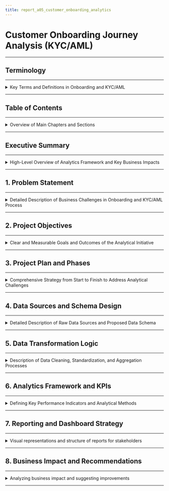 ```yaml
---
title: report_a05_customer_onboarding_analytics
---
```


# Customer Onboarding Journey Analysis (KYC/AML)

---
## Terminology
---
<details>
<summary>Key Terms and Definitions in Onboarding and KYC/AML</summary>

---

  | **Term**                          | **Definition**                                                                 |
  |------------------------------------|-------------------------------------------------------------------------------|
  | **A/B Testing**                    | A method of testing two versions to measure the impact of a change.           |
  | **abandonment_flag**               | A variable indicating a user abandoned the process at a certain step.         |
  | **AML**                            | Anti-Money Laundering – Ensures customers are not involved in illegal finance.|
  | **approval rate**                  | The rate of user profiles approved through verification steps.                |
  | **audit log / audit trail**        | A log recording all actions for audit and compliance purposes.                |
  | **auto-approve rule**              | A rule allowing automatic approval if certain conditions are met.             |
  | **baseline metrics**               | Baseline metrics before changes, used for post-improvement comparison.        |
  | **business impact**                | Impact on business operations or objectives.                                  |
  | **channel_id**                     | Registration channel ID, used in attribution analysis.                        |
  | **churn**                          | The rate of users leaving or stopping service usage.                          |
  | **cohort**                         | A group of users sharing common characteristics or start time.                |
  | **conversion**                     | The rate of users completing a step or the entire onboarding process.         |
  | **CPA (Cost per Acquisition)**     | Cost to acquire a new user (if cost data is integrated).                      |
  | **CSAT (Customer Satisfaction Score)**| A measure of user satisfaction, usually via surveys.                      |
  | **device_model**                   | The model of device used by the user.                                         |
  | **device_type**                    | The type of device used (Mobile, Desktop, Tablet, etc.).                      |
  | **dim table**                      | Dimension table – contains descriptive info like user, device, time, etc.     |
  | **document rejection reason**      | Specific reason a document was rejected during KYC.                           |
  | **drop-off**                       | Users leaving the onboarding process at a specific step.                      |
  | **drop-off rate**                  | Percentage of users not completing a step in the onboarding funnel.           |
  | **duration_in_step_seconds**       | Time a user spends at a specific step in onboarding.                          |
  | **event_name**                     | Name of the event in the app log (e.g., KYC_STARTED).                        |
  | **face_match_score**               | Score measuring the match between selfie and ID photo.                        |
  | **false negative**                 | System fails to detect risk when it exists.                                   |
  | **false positive**                 | System incorrectly flags a profile as risky.                                  |
  | **funnel conversion rate**         | Conversion rate between steps in the onboarding journey.                      |
  | **geo_country / geo_city**         | Country/city where the user lives or registers.                               |
  | **insight**                        | Valuable information derived from data to support decision-making.            |
  | **internal_risk_score**            | Internal risk score assessed by the system based on indicators.               |
  | **KYC**                            | Know Your Customer – Customer identity verification process as required.      |
  | **kyc_result**                     | KYC result: Approved, Rejected, Pending, etc.                                 |
  | **liveness_check**                 | Process to check if the user is real, not a photo or bot.                     |
  | **manual_review**                  | Manual profile review process by humans.                                      |
  | **manual_review_queue_volume**     | Number of profiles waiting for manual review at a given time.                 |
  | **monitoring dashboard**           | Visual dashboard for real-time performance monitoring.                        |
  | **OCR**                            | Optical Character Recognition – Technology to read text from document images. |
  | **ocr_confidence**                 | Confidence level of OCR results.                                              |
  | **ocr_status**                     | OCR status: Success, Failure, Partial.                                        |
  | **onboarding**                     | The process of moving a new user from registration to full service access.    |
  | **onboarding journey**             | The user's journey from registration to full activation.                      |
  | **onboarding_step**                | The order of steps in the onboarding funnel.                                  |
  | **operational efficiency**         | Operational efficiency, reflected in productivity and process optimization.   |
  | **PEP**                            | Politically Exposed Person – Requires stricter monitoring.                    |
  | **pep_flag / sanction_flag**       | Flags indicating user is on political or sanction lists.                      |
  | **onboarding funnel**              | Sequence of steps users must complete during onboarding.                      |
  | **registration_channel**           | Channel where user started registration (Web, Mobile, Referral, etc.).        |
  | **registration_completion_rate**   | Percentage of users completing the entire registration process.               |
  | **retry_count**                    | Number of times user resubmitted verification documents.                      |
  | **risk_score**                     | Aggregate risk score of the user.                                             |
  | **risk traceability**              | Ability to trace risk decisions back to source data.                          |
  | **ROI (Return on Investment)**     | Value gained versus cost for improvements or projects.                        |
  | **sanction match rate**            | Rate of users matching sanction lists.                                        |
  | **session_id**                     | Unique identifier for a user session.                                         |
  | **stakeholder**                    | Stakeholder – individuals or groups affected by analysis results.             |
  | **time_to_kyc_completion**         | Time from registration to KYC completion.                                     |
  | **time_to_kyc_success**            | Time from user start to KYC completion.                                       |
  | **user_id**                        | Unique identifier for the user.                                               |

---
</details>

---
## Table of Contents
---
<details>
<summary>Overview of Main Chapters and Sections</summary>

---

  - [Executive Summary](#executive-summary)
  - [1. Problem Statement](#1-problem-statement)
  - [2. Project Objectives](#2-project-objectives)
  - [3. Project Plan and Phases](#3-project-plan-and-phases)
  - [4. Data Sources and Schema Design](#4-data-sources-and-schema-design)
    - [4.1 – Raw Data Sources](#41--raw-data-sources)
    - [4.2 – Proposed Data Schema](#42--proposed-data-schema)
  - [5. Data Transformation Logic](#5-data-transformation-logic)
    - [5.1 – Data Flow Overview](#51--data-flow-overview)
    - [5.2 – Detailed Transformation Steps](#52--detailed-transformation-steps)
      - [5.2.1 – Raw Data Ingestion](#521--raw-data-ingestion)
      - [5.2.2 – Data Cleaning & Standardization](#522--data-cleaning--standardization)
      - [5.2.3 – Data Enrichment](#523--data-enrichment)
      - [5.2.4 – Fact Table Construction](#524--fact-table-construction)
      - [5.2.5 – Dimension Table Construction](#525--dimension-table-construction)
    - [5.3 – Data Quality Assurance](#53--data-quality-assurance)
    - [5.4 – Recommended Tools & Technologies](#54--recommended-tools--technologies)
    - [5.5 – Summary of Transformation Logic](#55--summary-of-transformation-logic)
  - [6. Analytics Framework and KPIs](#6-analytics-framework-and-kpis)
    - [6.1 – Funnel Modeling](#61--funnel-modeling)
    - [6.2 – Funnel Metrics Analysis](#62--funnel-metrics-analysis)
    - [6.3 – Key Performance Indicators](#63--key-performance-indicators)
    - [6.4 – User Behavior Analytics](#64--user-behavior-analytics)
    - [6.5 – Compliance & Risk Insights](#65--compliance--risk-insights)
  - [7. Reporting and Dashboard Strategy](#7-reporting-and-dashboard-strategy)
    - [7.1 – Theme-Oriented Dashboard Structure](#71--theme-oriented-dashboard-structure)
    - [7.2 – Stakeholder-Oriented Dashboards](#72--stakeholder-oriented-dashboards)
    - [7.3 – Visualization Guidelines](#73--visualization-guidelines)
  - [8. Business Impact and Recommendations](#8-business-impact-and-recommendations)
    - [8.1 – Analysis-Driven Recommendations](#81--analysis-driven-recommendations)
    - [8.2 – Expected Business Impact](#82--expected-business-impact)
    - [8.3 – Measurement & Monitoring Plan](#83--measurement--monitoring-plan)

---
</details>

---
## Executive Summary
---
<details>
<summary>High-Level Overview of Analytics Framework and Key Business Impacts</summary>

---

  - This report focuses on analyzing the customer onboarding journey and KYC/AML process in the financial sector, aiming to optimize user conversion, enhance compliance, and reduce operational risk.
  - Based on a hypothetical business case, the analytics team designed a comprehensive analytics system, including:
    - A standardized data schema following the Star Schema model.
    - A data processing pipeline from collection, cleaning, to fact/dim table construction and data quality control (DQA).
    - An analytics framework with core KPIs, behavioral analysis, and risk analysis.
    - Thematic and user-oriented dashboards to support decision-making for Operations, Risk, Marketing, and Product teams.
  - From both quantitative and qualitative analyses, the report provides actionable recommendations, such as UI improvements, OCR algorithm optimization, and automation for low-risk profile approvals.
  - Expected business impacts include:
    - Increased conversion rate of successful user registrations.
    - Reduced operational costs, especially manual processing costs.
    - Improved user experience and satisfaction.
    - Enhanced risk management and regulatory compliance.
  - This report not only offers a strategic perspective but also details technical, process, and measurement aspects, ready for real-world application or scaling to larger analytics projects.

---
</details>

---
## 1. Problem Statement
---
<details>
<summary>Detailed Description of Business Challenges in Onboarding and KYC/AML Process</summary>

---

- **Current Situation:**
  - Many potential customers start the onboarding process but drop out midway.
  - There are significant friction points, especially in KYC/AML verification steps.
- **Consequences:**
  - `Loss of Potential Customers`: Direct impact on attracting users and growing business.
  - `Increased Operational Costs`: Due to manual support, failed verifications, and retries.
  - `Poor User Experience`: Leads to user discomfort and negative initial impression.
  - `Regulatory Compliance Issues`: KYC/AML process inefficiencies pose potential legal risks.
- **Common Challenges:** We lack clear understanding, based on data about the onboarding journey of customers, to accurately identify pain points and optimize the process while maintaining compliance.

---
</details>

---
## 2. Project Objectives
---
<details>
<summary>Clear and Measurable Goals and Outcomes of the Analytical Initiative</summary>

---

- **Main Objective:**
  - Build a robust analytics system to gain deep insights into the customer onboarding journey.
  - This system will allow us to optimize the process, reduce drop-off rates, and improve user experience.
  - Simultaneously, we will ensure full compliance with KYC/AML regulations.
- **Key Questions:**
  - Which `step` in the onboarding process has the highest drop-off rate?
  - Why do users drop out at specific points?
  - How long does it take for a customer to complete the entire onboarding and KYC/AML process?
  - What incremental improvements can be made to streamline the process without compromising security and compliance?

---
</details>

---
## 3. Project Plan and Phases
---
<details>
<summary>Comprehensive Strategy from Start to Finish to Address Analytical Challenges</summary>

---

- This plan outlines a four-stage approach, focusing on transforming raw data into actionable insights:

  ---

  #### Phase 1: Data Collection and Setup (Building a Foundation)
  ---
  - **What We'll Do:**
    - Collaborate with technical teams to identify and collect all data related to user registration and KYC/AML verification.
    - Example data:
      - `User registration timestamp` (`timestamp`) (start, completion of each step)
      - `Steps completed` or attempted
      - `Errors encountered` during the process
      - `Waiting times` for each verification step
      - `Verification results` (success/failure, failure reasons)
      - `Communication logs` with users (e.g., email/SMS notifications)
    - Design a clear `data schema` (`blueprint`) or `schema` for easy understanding and use.
  - **Objective:**
    - Ensure clean, accurate data is available for analysis.

  ---

  #### Phase 2: Building the Analytics Framework (Painting a Comprehensive Picture)
  ---
  - **What We'll Do:**
    - Create funnels (`funnels`) to visualize the entire customer journey from registration to activation.
    - Define key performance indicators (`KPIs`) such as:
      - `Conversion rate by step`
      - `Average time to complete verification`
      - `KYC failure rate by reason`
      - `Cost per successful onboarding`
    - Propose A/B testing methods for different onboarding flows or benchmarks.
  - **Objective:**
    - Identify bottlenecks and understand the impact of each step.

  ---

  #### Phase 3: Deep Analysis and Problem Identification (Identifying Root Causes)
  ---
  - **What We'll Do:**
    - Conduct deep analysis to understand why customers drop out.
    - Investigate factors such as:
      - The complexity of KYC/AML document submission
      - Waiting time for response
      - Clarity of instructions
    - Analyze cases of `KYC/AML rejection` to identify common reasons and suggest improvements to compliance processes.
  - **Objective:**
    - Identify root causes of issues and opportunities for improvement.

  ---

  #### Phase 4: Reporting and Proposing Solutions (Turning Data into Actionable Actions)
  ---
  - **What We'll Do:**
    - Summarize findings into a clear, actionable report.
    - Examples of proposed actions:
      - Simplifying step X
      - Automating check Y
      - Improving notification for user at step Z
    - Draft a `dashboard` (control panel) for easy real-time tracking of performance.
  - **Objective:**
    - Provide detailed information and solutions for cross-functional collaboration to improve user experience and business effectiveness.

  ---

- **Using GenAI:**
  - Throughout all phases, GenAI tools will be leveraged to speed up analysis, generate reports, and ensure data accuracy, maximizing efficiency and output quality.

---
</details>

---
## 4. Data Sources and Schema Design
---
<details>
<summary>Detailed Description of Raw Data Sources and Proposed Data Schema</summary>

---

#### 4.1 – Raw Data Sources
---
- To build the analytics framework for the onboarding journey and KYC/AML, we need to collect data from various systems involved in the registration and verification process.
- Below are the main data sources:

  ---

  ##### 📄 Group 1: User Registration Logs
  ---
  - Includes all information related to user registration time.
  - Important fields:
    - `user_id`: Unique identifier
    - `registration_start_time`: Registration start time
    - `registration_channel`: Web / mobile / referral
    - `device_type`, `os_version`, `browser`: Used for analyzing device usage
    - `language`, `region`: Used for regional analysis

  ---

  ##### 🪪 Group 2: Identity Verification Logs
  ---
  - Includes information about user-provided documents and OCR processing.
  - Main fields:
    - `doc_type`: CMND / CCCD / Passport
    - `ocr_status`, `ocr_confidence`: OCR result
    - `upload_time`, `verification_result`, `rejection_reason"
    - `retry_count`: Number of retries (if any)

  ---

  ##### 🧠 Group 3: Biometric Verification Data
  ---
  - Verifies real user (`liveness`) and face match.
  - Fields:
    - `face_match_score`: Face match score
    - `liveness_check_result`: true/false
    - `device_camera_quality`: Camera quality
    - `frame_blur_score`: Image clarity assessment
    - `action_prompt_passed`: Whether the action was performed correctly (looking left/right...)

  ---

  ##### 🚦 Group 4: Risk & Compliance Data
  ---
  - Data from anti-money laundering (`AML`) and PEP/sanction check systems.
  - Fields:
    - `pep_flag`, `sanction_flag`: Whether user is on political or sanction lists
    - `internal_risk_score`: Internal risk score
    - `risk_decision`: approve / manual_review / reject
    - `manual_review_reason` (if applicable)

  ---

  ##### 💬 Group 5: User Communication Logs
  ---
  - Records emails, notifications, and customer support interactions.
  - Fields:
    - `email_sent`, `sms_sent`, `push_notification_sent"
    - `time_sent`, `user_response_time"
    - `support_ticket_opened`, `ticket_status`, `assigned_agent_id"

  ---

  ##### 📱 Group 6: App Event Logs
  ---
  - Logs user behavior such as app usage, actions at each onboarding step.
  - Fields:
    - `screen_viewed`, `step_started`, `step_completed"
    - `timestamp`, `session_duration`, `abandonment_flag"

  ---

- These data sources form the foundation for designing `schema`, defining `funnels`, and calculating `KPIs` in the following sections.

---
#### 4.2 – Proposed Data Schema
---
- To support the analysis of the onboarding journey and KYC/AML, we propose a centralized data model, including tables designed to collect and organize information from various raw data sources.
- The goal is to create a clear, queryable schema that calculates KPIs and builds `funnels` efficiently.
- Our proposed schema includes the following main tables:

  ---

  ##### 📊 Table: `dim_users` (User Information)
  ---
  - **Purpose:** Contains basic and static user attributes.
  - **Relationship:** Linked to all other tables through `user_id`.
  - **Structure:**

    | Field Name (Field Name) | Data Type (Data Type) | Description (Description) |
    | :---------------------- | :-------------------- | :---------------------- |
    | `user_id`               | `STRING`              | `Primary Key`, unique identifier for the user. |
    | `registration_start_time` | `TIMESTAMP`           | Time user started registering for an account. |
    | `registration_channel`  | `STRING`              | Initial registration channel (e.g., `Web`, `Mobile App`, `Referral`, `Partnership`). |
    | `device_type`           | `STRING`              | Device type used for registration (`Mobile`, `Tablet`, `Desktop`). |
    | `os_version`            | `STRING`              | Operating system version (`iOS 17`, `Android 13`, `Windows 10`). |
    | `browser_type`          | `STRING`              | Browser type (`Chrome`, `Safari`, `Firefox`). |
    | `language_preference`   | `STRING`              | Language user has selected or system detected. |
    | `geo_country`           | `STRING`              | User's country based on IP or initial registration information. |
    | `email`                 | `STRING`              | Email used for registration (can be encrypted/hashed for security). |
    | `phone_number`          | `STRING`              | Phone number used (can be encrypted/hashed). |
    | `account_status`        | `STRING`              | Current account status (`Pending`, `Verified`, `Rejected`, `Suspended`). |
    | `registration_completion_time` | `TIMESTAMP`         | Time user completed basic registration process. |

  ---

  ##### 📈 Table: `fact_onboarding_events` (Onboarding Events)
  ---
  - **Purpose:** Records each event or step a user completes during onboarding. This is the main table for building funnels.
  - **Relationship:** Linked to `dim_users` through `user_id`.
  - **Structure:**

    | Field Name (Field Name) | Data Type (Data Type) | Description (Description) |
    | :---------------------- | :-------------------- | :---------------------- |
    | `event_id`              | `STRING`              | Unique identifier for each event. |
    | `user_id`               | `STRING`              | `Foreign Key`, links to `dim_users`. |
    | `event_timestamp`       | `TIMESTAMP`           | Timestamp of the event. |
    | `event_name`            | `STRING`              | Name of the event (`KYC_STARTED`, `ID_DOCUMENT_UPLOADED`, `LIVENESS_CHECK_FAILED`, `ACCOUNT_ACTIVATED`). |
    | `onboarding_step`       | `INT`                 | Step number in the onboarding journey (e.g., `1` for registration, `2` for document upload). |
    | `step_description`      | `STRING`              | Detailed description of the step. |
    | `event_status`          | `STRING`              | Status of the event (`SUCCESS`, `FAILURE`, `PENDING`, `RETRY`). |
    | `error_code`            | `STRING`              | Error code (if any) for failed events. |
    | `error_message`         | `STRING`              | User-friendly error description (if any). |
    | `session_id`            | `STRING`              | `ID` of the session the event occurred in. |
    | `duration_in_step_seconds` | `INT`                 | Time user spent at this step before transitioning or exiting. |

  ---

  ##### 📋 Table: `fact_kyc_verification_details` (KYC Details)
  ---
  - **Purpose:** Stores detailed information about each KYC submission and biometric verification.
  - **Relationship:** Linked to `dim_users` through `user_id`.
  - **Structure:**

    | Field Name (Field Name) | Data Type (Data Type) | Description (Description) |
    | :---------------------- | :-------------------- | :---------------------- |
    | `kyc_submission_id`     | `STRING`              | Unique identifier for each KYC submission. |
    | `user_id`               | `STRING`              | `Foreign Key`, links to `dim_users`. |
    | `submission_timestamp`  | `TIMESTAMP`           | Time user submitted KYC information. |
    | `document_type`         | `STRING`              | Type of document submitted (`Passport`, `National ID`, `Driver's License`). |
    | `ocr_status`            | `STRING`              | OCR status (`Success`, `Failure`, `Partial`). |
    | `ocr_confidence_score`  | `FLOAT`               | Confidence score of OCR result (0.0 - 1.0). |
    | `face_match_score`      | `FLOAT`               | Face match score from ID photo and `liveness` photo (0.0 - 1.0). |
    | `liveness_check_result` | `BOOLEAN`             | Result of liveness check (`true` if real user). |
    | `kyc_result`            | `STRING`              | Final KYC result (`Approved`, `Rejected`, `Under Review`, `Retry Needed`). |
    | `rejection_reason`      | `ARRAY<STRING>`        | List of reasons for rejection (e.g., `Blurred Document`, `Face Mismatch`, `Document Expired`). |
    | `processing_time_seconds` | `INT`                 | Time taken for KYC processing (automatic/manual). |
    | `agent_id`              | `STRING`              | `ID` of manual reviewer (if applicable). |
    | `number_of_retries`     | `INT`                 | Number of times user needs to resubmit KYC for this attempt. |

  ---

  ##### 🚨 Table: `fact_risk_assessments` (Risk Assessment)
  ---
  - **Purpose:** Records risk assessment results for AML/PEP/Sanction for users.
  - **Relationship:** Linked to `dim_users` through `user_id`.
  - **Structure:**

    | Field Name (Field Name) | Data Type (Data Type) | Description (Description) |
    | :---------------------- | :-------------------- | :---------------------- |
    | `risk_assessment_id`    | `STRING`              | Unique identifier for each risk assessment. |
    | `user_id`               | `STRING`              | `Foreign Key`, links to `dim_users`. |
    | `assessment_timestamp`  | `TIMESTAMP`           | Time risk assessment was conducted. |
    | `risk_score`            | `INT`                 | Overall risk score of the user (e.g., 1-100). |
    | `pep_flag`              | `BOOLEAN`             | `True` if user is identified as PEP (politically exposed person). |
    | `sanction_flag`         | `BOOLEAN`             | `True` if user is on sanction lists. |
    | `aml_status`            | `STRING`              | Status of AML check (`Clear`, `Match Found`, `Under Investigation`). |
    | `final_risk_decision`   | `STRING`              | Final risk decision (`Approved`, `Manual Review`, `Rejected`). |
    | `decision_reason`       | `ARRAY<STRING>`        | Specific reasons for risk decisions. |

  ---

  ##### 💬 Table: `fact_user_communications` (User Communications)
  ---
  - **Purpose:** Records all system-generated messages or support tickets sent to users during onboarding.
  - **Relationship:** Linked to `dim_users` through `user_id`.
  - **Structure:**

    | Field Name (Field Name) | Data Type (Data Type) | Description (Description) |
    | :---------------------- | :-------------------- | :---------------------- |
    | `communication_id`      | `STRING`              | Unique identifier for each communication. |
    | `user_id`               | `STRING`              | `Foreign Key`, links to `dim_users`. |
    | `communication_timestamp` | `TIMESTAMP`           | Time message/notification sent. |
    | `communication_type`    | `STRING`              | Type of communication (`Email`, `SMS`, `Push Notification`, `In-App Message`). |
    | `message_content`       | `STRING`              | Main content of the message (can be shortened or encrypted). |
    | `delivery_status`       | `STRING`              | Status of delivery (`Sent`, `Delivered`, `Failed`, `Opened`). |
    | `user_interaction_status` | `STRING`             | Status of user interaction (`Clicked`, `Ignored`, `Responded`). |
    | `support_ticket_id`     | `STRING`              | `ID` of support ticket related (if any). |

  ---
  ##### 📄 Table: `fact_manual_review_logs` (Manual Review Logs)
  ---
  - **Purpose:** Records detailed information about manual KYC review process by staff.
  - **Relationship:** Linked to `dim_users` through `user_id` and may be linked to `fact_kyc_verification_details` through `kyc_submission_id`.
  - **Structure:**

    | Field Name (Field Name) | Data Type (Data Type) | Description (Description) |
    | :---------------------- | :-------------------- | :---------------------- |
    | `review_id`             | `STRING`              | Unique identifier for each manual review. |
    | `user_id`               | `STRING`              | `Foreign Key`, links to `dim_users`. |
    | `kyc_submission_id`     | `STRING`              | `Foreign Key`, links to `fact_kyc_verification_details`. |
    | `review_start_time`     | `TIMESTAMP`           | Time manual review process started. |
    | `review_end_time`       | `TIMESTAMP`           | Time manual review process ended. |
    | `review_result`         | `STRING`              | Result of review (`Approved`, `Rejected`, `Needs More Info`). |
    | `review_notes`          | `STRING`              | Notes from reviewer about this case. |
    | `reviewer_id`           | `STRING`              | `ID` of staff member conducting review. |

  ---

  ##### 📊 Relationship Diagram between Tables (ERD)
  ---

  ```mermaid
  erDiagram
      dim_users ||--o{ fact_onboarding_events : has
      dim_users ||--o{ fact_kyc_verification_details : has
      dim_users ||--o{ fact_risk_assessments : has
      dim_users ||--o{ fact_user_communications : has
      dim_users ||--o{ fact_manual_review_logs : has
      fact_kyc_verification_details ||--o{ fact_manual_review_logs : triggers
  ```
---
- With this schema design, we can easily build queries to support funnel analysis (`drop-off rate`, `completion rate`), time analysis (`time-to-verify`), as well as assessing the effectiveness of KYC/AML and manual review processes.
- This forms a robust foundation for subsequent steps: data transformation, KPI calculation, and dashboard building.

---

</details>

---
## 5. Data Transformation Logic
---
<details>
<summary>Description of Data Cleaning, Standardization, and Aggregation Processes</summary>

---
#### 5.1 – Data Flow Overview
---

- The goal of this section is to provide a comprehensive view of the data collection, processing, and transformation to support the onboarding journey and KYC/AML analysis.
- The data flow is designed following the modern ELT (Extract, Load, Transform) model, allowing for flexible processing of large-scale data on cloud data warehouse platforms.
- The main stages of the data flow include:

  - **1. Raw Data Ingestion:**
    - Data is collected continuously or in batches from various sources such as: registration systems, KYC/Biometric systems, risk/compliance systems, communication systems, and app event logs.
    - Collection methods include `API integration`, `database replication`, and `log forwarding`.

  - **2. Raw Data Storage:**
    - Data is stored in its raw form here, often on cloud storage services like `Google Cloud Storage` (GCS) or `Amazon S3`, ensuring data integrity and `re-processing` capabilities when needed.

  - **3. Loading Data into Data Warehouse:**
    - Data from `Landing Zone` is loaded into a powerful data warehouse (`Google BigQuery`, Snowflake, Redshift), providing a solid foundation for high-performance data processing.

  - **4. Data Transformation:**
    - This stage performs cleaning, standardization, enrichment, and aggregation of data directly in the `Data Warehouse` to build `dim` and `fact` tables according to the designed schema.

  - **5. Analytical Data Layer:**
    - The `dim` and `fact` tables are processed and optimized, ready for analytical purposes and reporting.

  - **6. Data Consumption / Reporting:**
    - Data from the analytical layer is used by BI tools (`Business Intelligence`) to create `dashboards`, reports, and calculate KPIs.

- The overall data flow can be visualized as follows:
---

  ```mermaid
    flowchart TD
  subgraph Source_Systems [Source Systems]
    A[Registration System] --> RawData
    B[KYC/Biometric System] --> RawData
    C[Risk/Compliance System] --> RawData
    D[Communication System] --> RawData
    E[App Event Logs] --> RawData
    F[Manual Review System] --> RawData
  end

  RawData["Raw Data Storage (GCS/S3)"] --> Load["Load into Data Warehouse (BigQuery)"]
  Load --> Transform["Data Transformation (dbt/SQL)"]
  Transform --> AnalyticalLayer["Analytical Data Layer (Dim & Fact Tables)"]
  AnalyticalLayer --> Consumption["Reports & Dashboards (Looker Studio/Power BI)"]
  ```
---

- This data flow is designed to ensure data integrity, scalability, and efficiency, providing a solid foundation for all analytical activities related to the onboarding journey and KYC/AML.

---
#### 5.2 – Detailed Transformation Steps
---

##### 5.2.1 – Raw Data Ingestion
---

<details>
<summary>Description of data collection from multiple source systems</summary>

---
- The first step in the ELT pipeline is **ingestion of raw data from various source systems**, ensuring that the data is comprehensive and accurate for subsequent processing steps.
- Data comes from **multiple distributed systems**, each with different formats and update rates.

- **Main source systems:**
    - Data is collected from the following systems:
        - **User Registration System**: user profile and onboarding start time.
        - **KYC & Biometric System**: includes ID documents, OCR status, face match, and liveness.
        - **Risk & Compliance System**: PEP/sanction data, internal risk score, and risk decision.
        - **Communication System**: email, SMS, push notifications, and support ticket status.
        - **Mobile App**: event logs for onboarding steps, abandonments, and session durations.

- **Proposed ingestion methods:**

| Source Type | Integration Method | Technology Fit |
|------------|--------------------|----------------|
| API endpoints | Periodic API calls or triggered by events | `Airflow`, `Cloud Functions` |
| Database logs | Realtime streaming or CDC (Change Data Capture) | `Debezium`, `Kafka`, `BigQuery Data Transfer` |
| File-based logs | Batch upload from storage (CSV, JSON, Parquet) | `Cloud Storage + dbt`, `Fivetran` |
| Event tracking | Sent from client/app via events | `Segment`, `Snowplow`, `GA4`, `Firebase` |
| Manual review logs | Manually entered or synced from CRM system | `CSV`, `Google Sheets`, `App Script` |

- **Notes:**
    - Ensure **consistent user identification** (`user_id`) across systems (using UUID or hashed ID).
    - All timestamps must be **converted to UTC** for consistent analysis.
    - Raw data should be stored in **Landing Zone** in its original format, without transformation, to ensure re-processability and error checking.
...

---

- The data ingestion phase is crucial, as it directly impacts the reliability of the analytics system. The design must ensure:
  - High automation
  - Good error handling
  - Scalability as the system grows

---
</details>


---
##### 5.2.2 – Data Cleaning & Standardization
---

<details>
<summary>Description of data cleaning, standardization, and data processing steps to ensure data quality and consistency</summary>

---

- The goal of this phase is to transform raw data into a clean, standardized format that is ready for analysis.
- If the input data is "garbage" (Garbage In), the output of the analysis will be significantly skewed (Garbage Out).

---

##### 🎯 Reasons for cleaning and standardization

| Common Issue | Consequence if not addressed |
|--------------|------------------------------|
| Missing / NULL data | Causes statistical errors and issues with joins across tables |
| Non-standard formatting | Cannot be converted or compared |
| Duplicate records | Causes double counting and incorrect analysis results |
| Outliers | Causes average to be skewed and leads to misinterpretation |
| Lack of consistency | Causes issues with filtering and grouping |

---

##### 🧹 Data cleaning steps

| Issue | Data processing method |
|-------|----------------------|
| **Missing / NULL data** | Default value (`unknown`), mark as critical if missing, set `is_incomplete` flag |
| **Duplicate records** | Identify based on `user_id + event_name + timestamp`, keep latest record |
| **Invalid values** | Use boundary checks, mark as invalid or set `invalid` flag |
| **Incorrect timestamps** | Normalize to `UTC`, discard records with timestamps too far in the future |
| **Disparate data** | Aggregate related fields, standardize variable names |

---

##### 🛠 Standardization of formats and strings

| Subject | Standardization rules |
|---------|----------------------|
| **Text fields** | lowercase, trim spaces, capitalize correctly (`Ho Chi Minh`) |
| **Country / Region** | Map to ISO-3166 (`VN`, `Viet Nam`, `Vietnam` → `Vietnam`) |
| **Device / OS / Browser** | Use standardized mapping (`chrome`, `iOS 17`, `Android`) |
| **Time** | Convert to `ISO 8601` UTC (`2025-06-17T08:00:00Z`) |
| **ID** | Standard format: UUID or hashed, not empty, not duplicate |

---

##### 🔧 Tools and techniques proposed

| Step | Proposed tool |
|------|---------------|
| Basic cleaning | SQL (BigQuery Standard SQL) |
| String standardization | Python (`pandas`, `str.lower()`, `regex`, `fuzzywuzzy`) |
| Deduplication | `ROW_NUMBER() OVER`, `DISTINCT`, `pandas.duplicated()` |
| Time check | `TIMESTAMP_DIFF`, check `> NOW()` |
| Standardization | Python dict / SQL CASE / JOIN reference table |

---

- Additionally, a **quality flag** column is added to the data for future analysis, e.g.:
  - `is_valid` (TRUE/FALSE)
  - `data_quality_flag`
  - `cleaning_note`

- Cleaning and standardization not only help create reliable data but also lay the groundwork for high-quality `fact`/`dim` tables and accurate KPIs.

---
</details>


---
##### 5.2.3 – Data Enrichment
---

<details>
<summary>Adding supplementary information to data to enhance analytical value</summary>

---

- After data has been cleaned and standardized, the next step is **enrichment**.
- The goal of this phase is to add valuable information that helps calculate KPIs, track user behavior, and analyze effectiveness.

---

##### 🔍 Common enrichment strategies

| Data Group | Application of enrichment techniques |
|-------------|---------------------------|
| **User registration** | Calculate `registration_duration` = `completion_time - start_time` |
| **Device & region** | Lookup `geo-IP`, analyze device usage from `User-Agent` |
| **App events** | Add `event_stage`, calculate average `step_duration` |
| **KYC/AML** | Calculate `is_high_risk_user`, categorize `risk_level` |
| **Communication** | Determine `response_delay_bucket`, analyze user response |
| **Session** | Calculate `session_count`, `avg_session_duration` |

---

##### 🧠 Enrichment based on business logic

- User segmentation: by country, device, registration channel
- Cohort by registration week: `W25_2025`
- Special behavior flag: `first_pass_KYC`, `likely_churn = true`

---

##### 🛠 Support tools

| Purpose | Suggested tool |
|---------|---------------|
| Enrich text format | SQL `LOWER()`, `REGEXP`, Python `re` |
| Join tables | SQL `JOIN`, `LEFT JOIN` |
| Logical categorization | SQL `CASE`, Python `if-else` |
| External API integration | Python `requests`, Spark `UDF` |

---

📌 **See additional advanced strategies below**:

</details>

<details>
<summary>📌 Extended: Advanced enrichment strategies</summary>

---

##### ✅ Enrichment from external sources

##### 🌍 Geographic location from IP
- **Method**: IP → country, city, timezone
- **Source**: MaxMind GeoIP2, IP2Location API
- **Reason**: Analyzing drop-off by region, local compliance

##### 💻 Device & operating system
- Extracted from User-Agent string
- Example: enrich with `device_category`, `os_version`, `browser_family`
- Useful for checking if KYC failure rate is related to device?

##### 📣 Marketing campaign insights
- Source/medium/campaign from Firebase, Adjust
- Add fields: `marketing_channel`, `is_paid_user`

---

##### ✅ Enrichment based on calculations

| New field | Description | Objective |
|------------|--------|----------|
| `duration_in_step_seconds` | Time per step | UX tracking |
| `kyc_attempt_number` | Total number of retries | Friction analysis |
| `risk_level_category` | Group risk_score | More understandable report |
| `day_of_week`, `hour_of_day` | Extracted from timestamp | Analyze behavior by time of day/day of week |
| `kyc_verification_status_granular` | Granularize KYC status | Identify bottlenecks |

---

##### ✅ Advanced techniques

- **User-defined enrichment logic**: add `user_type` = `trusted`, `new`, `risky`
- **Predictive enrichment** (if further out): Probability `conversion_likelihood`, `likely_to_drop`

---

- These enrichments add context to the analysis, contributing to a more **accurate onboarding funnel**, **deep cohort analysis**, and **business-driven decision-making**.

---
</details>


---
##### 5.2.4 – Fact Table Construction
---

<details>
<summary>Description of logic and steps to create fact tables from cleaned and enriched data</summary>

---

- **Fact** tables store quantitative or event data over time, forming the backbone for most analyses such as: `funnel`, `conversion rate`, `drop-off analysis`, `retention`, `failure reason`, `risk decision`, etc.
- They have **foreign key `user_id`** linked to `dim_users` and are often tied to time (`timestamp`).

---

##### ✅ Key fact tables to be constructed

---

##### 📊 `fact_onboarding_events` – Events in the Onboarding Journey

- **Data source:** Event logs from app/web (`app_event_logs`)
- **Each record:** A specific action taken by a user during onboarding

| Field | Explanation of logic |
|-------|---------------------|
| `event_name` | Mapped from original event code, standardized into groups like `KYC_STARTED`, `ID_UPLOAD`, `LIVENESS_PASS`, `ACCOUNT_ACTIVATED`, etc. |
| `onboarding_step` | Assigns a step number in the onboarding funnel (e.g., `1` for registration, `2` for document upload) |
| `duration_in_step_seconds` | Calculated as `event_end_time - event_start_time` or time between events |
| `event_status` | Labels `SUCCESS`, `FAILURE`, `PENDING`, `RETRY` |
| `error_code`, `error_message` | Pulled from system when event fails |
| `session_id`, `device_type` | From app logs or cookie headers |

- **Aggregation:** Can use `COUNT(DISTINCT step)` to calculate completion rate.

---

##### 📋 `fact_kyc_verification_details` – KYC Details

- **Data source:** KYC system, OCR, liveness check
- **Each record:** A submission of KYC information

| Field | Explanation of logic |
|-------|---------------------|
| `kyc_submission_id` | Encoded from internal system or UUID |
| `document_type`, `ocr_status`, `face_match_score` | Extracted from provider response |
| `kyc_result` | Mapped to `Approved`, `Rejected`, `Retry`, `Under Review` |
| `rejection_reason` | Can be `ARRAY<STRING>` if multiple reasons |
| `number_of_retries` | Calculated as `COUNT(*)` per `user_id` |
| `processing_time_seconds` | `submission_end_time - start_time`, or system log processing time |

- **Enrichment flag:** `is_first_pass_success = TRUE` if only one record exists and `kyc_result = Approved`

---

##### 🚨 `fact_risk_assessments` – Risk Assessment

- **Data source:** Internal risk scoring system, or external integration (API sanction check)
- **Each record:** A risk assessment for a user

| Field | Explanation |
|-------|-----------|
| `risk_score` | 0–100, based on scoring system |
| `pep_flag`, `sanction_flag` | Boolean |
| `final_risk_decision` | Mapped to `Clear`, `Review`, `Reject` |
| `decision_reason` | `ARRAY<STRING>` if multiple reasons |

---

##### 💬 `fact_user_communications` – User Communications

- **Data source:** CRM, email/SMS/push notification system, support tickets
- **Each record:** A communication sent to a user

| Field | Explanation |
|-------|-----------|
| `communication_type` | `Email`, `SMS`, `Push`, `In-App Message` |
| `delivery_status` | `Delivered`, `Failed`, `Opened` |
| `user_interaction_status` | Enriched with `Clicked`, `Ignored`, `Responded` |
| `support_ticket_id` | Linked to `ticket` table if applicable |

---

##### 📎 `fact_manual_review_logs` – Manual Review Logs

- **Data source:** Internal system logs of manual KYC reviews
- **Each record:** Access to a user's profile for manual review

| Field | Explanation |
|-------|-----------|
| `reviewer_id` | Encoded ID of staff member conducting review |
| `action_type` | `Approve`, `Escalate`, `Reject` |
| `notes`, `review_duration` | Operational data used to assess productivity & consistency |

---

##### 🔗 Relationships with Dimension Tables

- Each fact table will have foreign keys:  
  - `user_id` → `dim_users`  
  - `session_id` → (if needed, split `dim_sessions`)  
  - `document_type`, `communication_type`, etc. may be `dim_code` (depending on project)

---

##### 🛠 Tools and Techniques

| Step | Suggested tool |
|------|----------------|
| Join, transform | SQL (BigQuery), dbt |
| Handle complex enrichments | Python (pandas), Spark |
| Automated ETL | dbt model, Airflow DAG |
| Validation | Great Expectations, dbt tests |

---

- Building good fact tables help **reduce analysis time**, **minimize logic errors**, and **scale the analytics system in the future**.

---
</details>


---
##### 5.2.5 – Dimension Table Construction
---

<details>
<summary>Description of logic and steps to create dimension tables from cleaned and enriched data</summary>

---

- **Dimension** tables provide contextual information about events and metrics in fact tables.
- They contain attributes used for filtering, grouping, and analyzing data – e.g., which user, when, through which channel, using which device.
- Each dimension table has a **primary key (Primary Key)** and fact tables will reference them through **foreign keys (Foreign Key)**.

---

##### 📘 `dim_users` – User Information

- **Purpose:** Stores descriptive and static user attributes and state.
- **Data sources:**  
  - User registration system  
  - KYC/Biometric verification data  
  - Risk & Compliance data  

- **Building logic:**
  - Ensure each `user_id` is unique.
  - **SCD Type 1:** Suitable for continuously updated attributes like `email`, `phone_number`.
  - **SCD Type 2:** For attributes needing historical tracking like `risk_category`, `user_segment`.

- **Characteristics:**
  - `user_id`, `registration_time`, `first_kyc_success_time`
  - `latest_kyc_status`, `risk_category`, `is_active_user`
  - `user_segment`, `geo_country`, `language_preference`

---

##### 📅 `dim_time` – Time Information

- **Purpose:** Analyze time-based data by day/week/month/quarter/year.
- **Data sources:** Generated automatically via SQL/Python.

- **Data fields:**
  - `date_key` (YYYYMMDD), `date`, `day_of_week`, `week_num`, `month`, `quarter`, `year`
  - `is_weekend`, `holiday_name`

- **Application:** Helps slice/dice data in the dashboard.

---

##### 📶 `dim_channel` – Registration Channel / Marketing

- **Purpose:** Provides context about where users come from.
- **Data sources:** From marketing attribution (`GA`, `Firebase`, `AppsFlyer`...)

- **Building logic:**
  - Standardize `channel`, `source`, `medium` values
  - Group them into `channel_group` categories like `Paid`, `Organic`, `Referral`

- **Data fields:**
  - `channel_id`, `channel_name`, `channel_group`, `source`, `campaign_id`

---

##### 📱 `dim_device` – User Device

- **Purpose:** Analyze user experience on different devices.
- **Data sources:** Extracted from `User-Agent` strings or event logs.

- **Enrichment logic:**
  - Extract from `user_agent` string → `device_type`, `os`, `browser`, `device_model`

- **Data fields:**
  - `device_id`, `device_type`, `os_version`, `browser_type`, `device_model`

---

##### 💬 `dim_communication_type` – Communication Type

- **Purpose:** Standardize communication types in `fact_user_communications`
- **Example values:** `Email`, `SMS`, `Push`, `In-App Message`

---

##### 📄 `dim_document_type` – Document Type

- **Purpose:** Standardize and categorize user-provided documents.
- **Example values:** `Passport`, `National ID`, `Driver's License`

---

##### 🔗 Relationships Between Fact and Dimension Tables

| Fact Table | Referenced Dimension Table |
|------------|-----------------------------|
| `fact_onboarding_events` | `dim_users`, `dim_time`, `dim_channel`, `dim_device` |
| `fact_kyc_verification_details` | `dim_users`, `dim_document_type`, `dim_time` |
| `fact_risk_assessments` | `dim_users`, `dim_time` |
| `fact_user_communications` | `dim_users`, `dim_communication_type`, `dim_time` |

---

##### 🛠 Tools and Techniques

| Task | Suggested tool |
|------|----------------|
| Build `dim_users` | SQL (BigQuery), `dbt` (for SCD Type 2), Python |
| Generate `dim_time` | SQL (`GENERATE_DATE_ARRAY` – BigQuery), Python |
| Standardize `dim_channel`, `dim_device` | SQL `CASE`, `UDF`, `user_agents` library |
| Manage pipelines | dbt models, Airflow DAGs |

---

##### ✅ Summary

- Building accurate dimension tables is crucial for deep analysis, slice/dice effectiveness, and building user-friendly dashboards.
- Each table needs to ensure: clean data, no duplicates, standardized format, and easy `JOIN` with fact tables.
- Dimension tables add value to the analysis by providing context that single event data cannot convey.

---
</details>


---
#### 5.3 – Data Quality Assurance
---

<details>
<summary>Description of various measures and tools to maintain data quality throughout the Data Pipeline</summary>

---

##### 🎯 Objectives and Importance

- **Data Quality Assurance (DQA)** is crucial for building trust in the analytics system.
- Especially important in highly regulated environments like `KYC/AML`, data inaccuracies can lead to:
  - Incorrect risk assessment
  - Biased behavioral analysis
  - Audit non-compliance

---

##### 🔍 5 Key Elements of Data Quality

- **Accuracy**: Data accurately reflects business operations (e.g., `user_id`, `event_time` must be correct).
- **Completeness**: Data does not miss required fields (`kyc_result`, `registration_channel`...).
- **Consistency**: No inconsistencies between systems, records (e.g., KYC status should not change unexpectedly).
- **Timeliness**: Data is present at the right time for analysis (e.g., dashboard updates daily).
- **Validity**: Adherence to data format, data type, and business rules (`email`, `risk_score`, `status`...).

---

##### 🧱 Layered QA Strategy

##### ✅ 1. Source Layer – At Source

- **Objective**: Detect dirty data before entering the pipeline.
- **Examples**:
  - Check number of columns in CSV file.
  - Ensure schema of JSON file is correct.

##### ✅ 2. Transformation Layer – When Cleaning & Enriching

- **Objective**: Ensure data integrity and accuracy after each processing step.
- **Examples**:
  - `user_id` is unique in `dim_users`.
  - `kyc_result` only contains valid values.
  - All `foreign keys` in `fact_*` exist in `dim_*`.

##### ✅ 3. Consumption Layer – Before Analysis

- **Objective**: Ensure data is ready for BI/dashboard use.
- **Examples**:
  - Compare `conversion rate` between dashboard and SQL query.
  - Total new users per day should not suddenly be zero.

---

##### 🛠 Specific Checks and Suggestive Tools

| Type of Check | Description & Objective | Tool / Technique |
|----------------|------------------------|----------------|
| **Uniqueness** | Ensure primary key (user_id, event_id) is unique | `dbt tests: unique`, `SQL COUNT(DISTINCT)` |
| **Completeness** | All required fields are not NULL | `dbt not_null`, `SQL WHERE col IS NULL` |
| **Validity** | Values are valid and conform to expected format | `dbt accepted_values`, `SQL REGEXP`, `CASE WHEN` |
| **Referential Integrity** | `FK` in fact tables exist in dim | `dbt relationships`, `LEFT JOIN NULL CHECK` |
| **Volume/Growth** | Detect unusual drops/increases in record count | `BigQuery Monitoring`, `Looker Health`, `dbt metrics` |
| **Timeliness** | Is data being updated on schedule? | `Airflow DAG SLA`, `last_updated_at`, `alert rules` |
| **Consistency** | Compare KPIs between source system and analysis results | `dbt snapshots`, `SQL JOIN + ASSERT`, `data diff` |

---

##### 🔄 Error Handling Process

1. **Identify errors**: Automatically via dbt test or alert from monitoring system.
2. **Alert**: Send notification via email/Slack to relevant team.
3. **Root Cause Analysis**: Identify: is it a data source issue, parsing error, or logic transformation?
4. **Fix & Backfill**: Correct errors and re-run affected data.
5. **Post-fix monitoring**: Ensure no recurrence.

---

##### ✅ Summary

- DQA is not "final QA" but rather **continuous monitoring across the pipeline**.
- Building comprehensive checks at all levels helps:
  - Catch issues early → save costs.
  - Increase trust with Compliance, Product teams.
  - Protect the company from legal risks, especially in KYC/AML.

---
</details>


#### 5.4 – Recommended Tools & Technologies
---
<details>
<summary>Listing and explaining the tools and technologies chosen for building the Data Pipeline</summary>

---

##### 🎯 Objectives

- Build a modern, robust onboarding/KYC analytics system that is scalable and maintainable.
- Prioritize cloud-native tools (Google Cloud Platform) in combination with open-source tools (dbt, Airflow).
- Ensure the pipeline supports a variety of analytical needs, real-time and batch.

---

##### 🏗️ Overall Architecture and Data Flow

```mermaid
flowchart TD
    subgraph GCP [Google Cloud Platform]
        A[Source Systems] --> B[GCS - Landing Zone]
        B --> C[BigQuery - Data Warehouse]
        C --> D[dbt: Transformation]
        D --> E[Looker Studio / BI Tools]
    end
    D --> F[dbt Tests - Data Quality Checks]
    F --> G[Monitoring - Alerting]
```

---

##### 📌 Tools by Function

---

##### 1. Raw Data Storage (Raw Data Landing Zone / Data Lake)

- **Tool:** Google Cloud Storage (GCS)
- **Reason for choice:**
  - Unlimited scalability
  - Deep integration with BigQuery, Airflow, Cloud Functions
  - Low cost and durability

---

##### 2. Data Warehouse

- **Tool:** Google BigQuery
- **Reason for choice:**
  - Serverless, handles large-scale data processing quickly
  - Standard SQL and BigQuery ML support
  - Direct integration with Looker Studio, Power BI

---

##### 3. Data Ingestion Tools

- **Tools:**
  - BigQuery Data Transfer Service
  - Cloud Functions, Cloud Run
  - Kafka, Google Cloud Pub/Sub
  - Fivetran, Airbyte

- **Reason for choice:** Efficiently handles ingestion from SaaS, API, and streaming event logs

---

##### 4. Data Transformation

- **Tool:** dbt + BigQuery SQL
- **Options:** Python / PySpark (Cloud Dataflow)

- **Reason for choice:**
  - Modular modeling, version control
  - Auto-documentation and testing
  - In-warehouse processing optimization

---

##### 5. Orchestration

- **Tool:** Apache Airflow (Cloud Composer)
- **Reason for choice:**
  - Clear DAG management
  - Integration with alerting system
  - Large community, easy to scale

---


##### 6. Data Quality Assurance (DQA)

- **Tool:** dbt tests, Great Expectations, Soda Core
- **Reason for choice:**
  - Checks `not_null`, `unique`, `relationships`
  - Defines clear expectations, generates data quality reports
  - Integrated into CI/CD

---

##### 7. BI / Visualization

- **Tool:** Looker Studio (or Power BI, Tableau)
- **Reason for choice:**
  - Free, user-friendly, suitable for non-technical stakeholders
  - Connects directly to BigQuery, supports real-time interaction
  - Creates dynamic, shareable dashboards

---

##### ✅ Summary of Recommended Tools

| Component | Main Tool | Notes |
|-----------|-----------|-------|
| Data Lake | Google Cloud Storage (GCS) | Stores raw data, good scalability |
| Data Warehouse | BigQuery | Analyzes large datasets, high performance |
| Ingestion | Pub/Sub, Fivetran, Cloud Functions | Supports both batch and streaming ingestion |
| Transformation | dbt + SQL, Python | Modularizes logic, easy to test and maintain |
| Orchestration | Airflow / Cloud Composer | Orchestrates pipeline, handles errors |
| Data Quality Assurance (DQA) | dbt tests, Great Expectations | Monitors data quality across the pipeline |
| Visualization / BI | Looker Studio, Power BI, Tableau | Generates reports and dashboards for stakeholders |

---

</details>

---

#### 5.5 – Summary of Transformation Logic
---
<details>
<summary>Summary of ETL/ELT process before transitioning to analytics</summary>

---

- The data transformation section (Section 5) detailed the process from raw data to analytical processing, including:
  - ✅ Collecting and cleaning data from multiple heterogeneous sources.
  - ✅ Enriching data with external information and derived variables.
  - ✅ Building `fact` (event, behavior) and `dim` (contextual) tables.
  - ✅ Applying comprehensive data quality control.
  - ✅ Selecting modern, cloud-native tools that are cost-effective and scalable (BigQuery, dbt, Airflow, Looker).

- This data flow ensures that the entire analytics foundation for onboarding and KYC/AML is:
  - 🔍 **Accurate** in terms of business operations
  - 💡 **Ready for deep analysis** to uncover insights
  - 🧱 **Scalable** as needs grow

- This lays the solid foundation for moving on to **Chapter 6 – Analytics Framework and KPIs**, where data will truly shine as a powerful support for business decision-making.

---
</details>

</details>

---
## 6. Analytics Framework and KPIs
---
<details>
<summary>Defining Key Performance Indicators and Analytical Methods</summary>

#### 6.1 – Funnel Modeling
---
<details>
<summary>Designing the customer journey funnel and key pain points</summary>

---

- **Objective:** Understand user behavior at each step of the onboarding process and identify friction points to optimize the experience.

- **Key steps in the onboarding journey:**

  | Step | Description of User Behavior | Data Criteria in Datalayer | Data Source |
  |------|-----------------------------|---------------------------|-------------|
  | B1   | Start registration          | `event_name = 'REGISTRATION_STARTED'` | `fact_onboarding_events` |
  | B2   | Upload KYC documents       | `event_name = 'ID_DOCUMENT_UPLOADED'` | `fact_onboarding_events` |
  | B3   | Complete KYC verification | `event_name = 'LIVENESS_CHECK_COMPLETED'` | `fact_onboarding_events` |
  | B4   | KYC approved               | `kyc_result = 'Approved'` | `fact_kyc_verification_details` |
  | B5   | Account activated          | `event_name = 'ACCOUNT_ACTIVATED'` | `fact_onboarding_events` |

- **Key performance indicators in the funnel:**

  | Indicator Name | Formula / Logic |
  |----------------|-----------------|
  | `step_completion_rate` | Completion rate of each step: `count(Bn) / count(B1)` |
  | `drop_off_rate_Bn` | Drop-off rate at step Bn: `1 - step_completion_rate(Bn)` |
  | `avg_time_between_steps` | Average time between steps: `AVG(Timestamp(Bn+1) - Timestamp(Bn))` |
  | `kyc_retry_ratio` | `COUNT(retry > 0) / COUNT(all)` in `fact_kyc_verification_details` |
  | `conversion_rate` | `count(B5) / count(B1)` – successful onboarding completion rate |

- **Benefits of funnel analysis:**
  - Identify bottlenecks in the onboarding process.
  - Provide UI improvements, UX enhancements, or changes to KYC verification process.
  - Track onboarding effectiveness over time, by device, channel, etc.

---

</details>

---
#### 6.2 – Funnel Metrics Analysis
---
<details>
<summary>Analyzing user journey through key steps in the onboarding process</summary>

---

##### 🎯 Objectives

- Understand where users are dropping off (drop-off) in the onboarding process.
- Evaluate the effectiveness of each step transition.
- Help optimize the onboarding process, reducing friction points.

---

##### 🧭 Key Steps in the Onboarding Funnel

- Key steps can be determined as follows (depending on business logic):
  1. **Start of Registration** (`registration_started`)
  2. **Upload KYC Documents** (`document_uploaded`)
  3. **Complete KYC Verification** (`liveness_completed`)
  4. **KYC Approved** (`kyc_approved`)
  5. **Account Activated** (`account_activated`)

---

##### 📊 Key Performance Indicator in the Funnel

| Step | Number of Users | Conversion Rate | Drop-off Rate | Notes |
|------|----------------|-----------------|----------------|---------|
| Start of Registration | 100,000 | – | – | |
| Upload KYC Documents | 85,000 | 85% | 15% | Some users drop out immediately after registration |
| Complete KYC Verification | 78,000 | 91.8% | 8.2% | |
| KYC Approved | 63,000 | 80.7% | 19.3% | |
| Account Activated | 60,000 | 95.2% | 4.8% | Some accounts are pending due to additional checks |

---

##### 🧩 Segmenting Funnel – Segmenting the Funnel

- Analyze by operating system:
  - iOS vs Android: Is there a difference in drop-off rate after liveness check?
- Analyze by registration channel:
  - Paid Ads vs Organic vs Referral – which group has a better conversion rate?
- Analyze by geographic region:
  - Are there any countries or regions with unusually high drop-off rates?

---

##### 📈 Funnel Chart (Mermaid Example)

```mermaid
graph TD
    A[Start of Registration<br/>100,000] --> B[Upload KYC Documents<br/>85,000]
    B --> C[Complete KYC Verification<br/>78,000]
    C --> D[KYC Approved<br/>63,000]
    D --> E[Account Activated<br/>60,000]
```
---

##### 💡 Suggested Actions
- Identify and address the biggest friction points in the funnel.
- Conduct A/B testing with UI improvements or user guidance at high drop-off steps.
- Design real-time error notifications or support at KYC verification steps to reduce retry rates and drop-off.

---

</details>

---

#### 6.3 – Key Performance Indicators
---
<details>
<summary>Aggregating key performance metrics (approval rate, retry count, KYC time...) and proposing calculation formulas</summary>

---

##### 🎯 Objectives

- Define a system of core performance indicators (`Key Performance Indicators – KPIs`) to measure quality, speed, effectiveness, and scalability of the onboarding, KYC, and risk management processes.
- These KPIs form the basis for optimizing the user journey, improving the KYC system, and assessing operational efficiency.

---

##### 📌 Main KPIs

| **KPI Name** | **Definition** | **Formula (Pseudo SQL / Logic)** | **Data Source** | **Business Impact** |
|---------------|----------------|------------------------------------|-------------------|---------------------|
| **Registration Completion Rate** | Percentage of users successfully activating accounts out of total registrations. | `COUNT(DISTINCT user_id WHERE event = 'account_activated') / COUNT(DISTINCT user_id WHERE event = 'registration_started')` | `fact_onboarding_events` | Measures overall effectiveness of onboarding. |
| **KYC Approval Rate** | Rate of KYC applications approved. | `COUNT(*) WHERE kyc_result = 'Approved' / COUNT(*)` | `fact_kyc_verification_details` | Evaluates effectiveness of KYC system. |
| **Avg. Time to KYC Approval** | Average time from registration to KYC approval. | `AVG(TIMESTAMP_DIFF(kyc_approved_time, registration_time, MINUTE))` | `fact_onboarding_events`, `fact_kyc_verification_details` | Measures speed and user experience. |
| **KYC Retry Rate** | Rate of users needing to retry KYC > 1 time. | `COUNT(user_id HAVING COUNT(kyc_submission_id) > 1) / COUNT(DISTINCT user_id)` | `fact_kyc_verification_details` | Measures clarity of KYC instructions. |
| **Face Match Failure Rate** | Rate of failed face matches. | `COUNT(*) WHERE face_match_score < 0.5 / COUNT(*)` | `fact_kyc_verification_details` | Measures technology effectiveness. |
| **Document Rejection Rate by Reason** | Analyzes reasons for document rejections. | `COUNT(*) WHERE rejection_reason = 'Blurred Document' / TOTAL` | `fact_kyc_verification_details` | Identifies common issues in KYC. |
| **Risky User % (by Category)** | Percentage of users with high risk. | `COUNT(*) WHERE risk_score >= 80 / COUNT(*)` | `fact_risk_assessments` | Tracks overall risk level of the system. |
| **Manual Review Queue Volume** | Number of KYC reviews pending. | `COUNT(*) WHERE kyc_result = 'Under Review'` | `fact_kyc_verification_details`, `fact_manual_review_logs` | Manages workload of KYC team. |
| **Avg. Manual Review Time** | Average time spent on manual KYC reviews. | `AVG(review_end - review_start)` | `fact_manual_review_logs` | Evaluates productivity of KYC team. |
| **Drop-off Rate by Step** | Drop-off rate for each step in the funnel. | `1 - (users_at_step_n / users_at_step_n-1)` | `fact_onboarding_events` | Identifies steps needing improvement. |

---

##### 🧮 Multidimensional Analysis for KPIs

- **By registration channel:** `registration_channel` → Identify most effective channel.
- **By device:** `device_type`, `os_version` → Assess performance by platform.
- **By geography:** `geo_country`, `geo_city` → Identify regional differences.
- **By time:** `date_key`, `day_of_week`, `hour_of_day` → Identify trends over time.

---

##### 🎯 Setting Targets & Monitoring

- Each KPI should be linked to a specific **business objective** (OKR).
- Examples:
  - `KYC Approval Rate` ≥ 85%
  - `Time to KYC Approval` ≤ 15 minutes
  - `Drop-off at step 2` < 10%
- **Frequency of monitoring:** Daily/weekly/monthly → Display on dashboard Looker/Power BI.

---

##### 🛠 Specific Tools

| Tool | Application |
|------|-------------|
| **SQL (BigQuery)** | Calculate KPIs, filter by dimensions |
| **dbt metrics** | Manage KPIs as standard models, versioned |
| **Looker Studio / Power BI** | Display and share live KPIs |
| **Airflow** | Automatically refresh scheduled data |

---

</details>

---
#### 6.4 – User Behavior Analytics
---
<details>
<summary>Segmenting user behavior by device, channel, time, and analyzing specific behaviors</summary>

---

##### 🎯 Objectives

- Understand how users interact with the system at each step of onboarding and KYC/AML.
- Identify factors leading to success or failure as users progress through the onboarding process.
- Optimize user experience and reduce drop-off rates.

---

##### 🧩 Specific Analysis Areas

---

###### 1. Behavioral Segmentation

- **By device, OS, browser:**
  - Use `dim_device` to group user behavior by `device_type`, `os_version`, `browser`.
  - *Example analysis:* Are users with iOS more likely to succeed on KYC than Android? Higher error rate with Firefox?

- **By registration channel (`dim_channel`):**
  - Compare completion time and drop-off rate for different channels (`Organic`, `Paid`, `Referral`).
  - Analyze ROI in combination with attribution data.

- **By time (`dim_time`):**
  - KYC success rate by hour of day (heatmap).
  - Analyze `processing delays` by day of week or peak hours.

- **By geographic location (`geo_country`, `geo_city`):**
  - Cross-tab performance by location, using map charts to display.
  - Analyze regions with high rejection rates (low-quality images, data issues...).

- **By result of KYC status:**
  - Differences in behavior between first-time `KYC Passed` and `Retry multiple times` groups.
  - Group users with high `risk_score` and see how their interactions differ.

---

###### 2. Analyzing Retry KYC/AML

- **Objective:** Determine why users need to retry KYC/AML and its impact on conversion rate.

- **Additional insight indicators:**
  - `Avg Retry Count per User`
  - `Median Time Between Retries`
  - `Top 3 Reasons for Rejection`
  - `Retry Success Rate`: % of users successful after first retry, second...

- **Analysis by `user cohort`:** What percentage of users who retry ≥ 2 times have a lower conversion rate?

---

###### 3. Analyzing system errors and user experience

- **Heatmap of Errors by Step + Device:**
  - Create a chart showing errors by step and device type.
  - Analyze which specific errors are common across onboarding steps.

- **Drop-off rate due to system issues:**
  - Which error has the highest probability of causing user abandonment?

---

###### 4. Analyzing Active vs. Inactive Users

- **Objective:** Understand if users return after onboarding has been completed.

- **Insight suggestions:**
  - `D1`, `D7`, `D30` Retention Rate
  - `Avg Time to First Transaction`
  - `Active Rate by Onboarding Speed`: Users completing KYC in <15 minutes have higher D7 active rate?

---

##### 🛠 Tools and Techniques

| Tool | Application |
|------|-------------|
| **BigQuery SQL** | Analyze behavior, calculate retries, cohort analysis, retention |
| **dbt models** | Create `user_behavior_metrics`, `user_retention_flags` tables |
| **Python + Pandas + Seaborn** | Create heatmaps, histograms, clustering of behaviors |
| **BI tools (Looker Studio, Power BI)** | Dashboard funnel by segment, retry analysis |
| **Segment / Mixpanel (customizable)** | Track real-time behavior, support A/B testing of onboarding flow |

---

##### 📈 Suggested Dashboard Ideas

- **Funnel by Device Type / Channel**
- **Retry Rate Heatmap by Day**
- **KYC Completion vs. Drop-off Timeline**
- **User Flow Sankey Diagram**
- **Error Root Cause TreeMap**

---

</details>

---
#### 6.5 – Compliance & Risk Insights
---
<details>
<summary>Analyzing PEP, sanction, risk_score, and related factors for AML/KYC compliance</summary>

---

##### 🎯 Objectives

- Identify and analyze risks associated with user onboarding behavior.
- Ensure adherence to KYC/AML regulatory requirements.
- Improve operational efficiency of manual and automated checks.

---

##### 📊 Key Metrics and Analysis

---

###### 1. Risk Score Distribution Analysis

- **Insight indicators:**
  - `Avg. Risk Score`, `Median Risk Score`
  - `Risk Score Distribution by Channel/Geo`
  - `% High-Risk Users (> threshold)`

- **Visualization:** Histogram or Boxplot by `geo_country`, `registration_channel`.

- **Advanced analysis:**
  - Identify correlations between `device_type`, `time_of_day`, `doc_type` and risk level.

- **Data sources:** `fact_risk_assessments`, `dim_users`, `dim_channel`, `dim_device`.

---

###### 2. PEP & Sanction Screening Effectiveness

- **Metrics:**
  - `PEP Match Rate`, `Sanction Match Rate`
  - `False Positive Rate`
  - `Median Time to Resolve Flagged Users`

- **Advanced analysis:**
  - Rate of false positives between countries (false positive by country).
  - Impact of flagging on conversion rate.

- **Data sources:** `fact_risk_assessments`, `fact_manual_review_logs`, `dim_users`.

---

###### 3. Analysis of KYC Rejection Reasons (Rejection vs. Risk Insight)

- **Metrics:**
  - `Top Rejection Reasons for High-Risk Users`
  - `Risk Score vs. KYC Approval Probability` (logistic regression analysis)
  - `KYC Drop-off vs. Rejection Risk`

- **Advanced analysis:**
  - Use clustering to group users who are rejected multiple times and have high risk → identify "high-risk profile".

- **Data sources:** `fact_kyc_verification_details`, `fact_risk_assessments`, `dim_users`.

---

###### 4. Manual Review Analysis (Manual Handling Efficiency)

- **Metrics:**
  - `Avg. Review Duration`, `Volume per Agent`
  - `Escalation Rate`: % of cases escalated to higher level
  - `Decision Accuracy`: Comparing manual review vs. ML/Rule decision

- **Advanced analysis:**
  - Performance analysis at agent level (agent-level benchmarking).
  - Suggest real-time dashboard: "Queue by risk level", "Agent workload heatmap".

- **Data sources:** `fact_manual_review_logs`, `fact_risk_assessments`.

---

###### 5. Anomaly Detection and Realtime Alerts (Real-time Fraud Monitoring)

- **Scenario:**
  - `Multiple Failed KYC Attempts from Same IP`
  - `Sudden Surge in High-Risk Signups (per geo/channel)`
  - `Spike in Sanction Hits`

- **Techniques:**
  - `Streaming detection`: Pub/Sub + Dataflow
  - `Rule engine`: Trigger alert if threshold exceeded
  - `ML-based anomaly detection`: Isolation Forest or Autoencoder (using BigQuery ML or Vertex AI)

- **Suggested dashboard alerts:**
  - ⚠️ **Fraud Spike Alert Panel**
  - 🔎 **Suspicious Behavior Timeline**

---

##### 🛠 Tools and Techniques

| Component | Proposed tool | Application |
|------------|-----------------|-------------|
| Data Query & Transform | BigQuery SQL, dbt | Analyze `risk`, `KYC`, `review` tables |
| Anomaly Detection | Python (Scikit-learn), BigQuery ML | Build ML model for anomaly detection |
| Realtime Monitoring | Cloud Pub/Sub, Dataflow | Event stream & rule-based alerts |
| Dashboard & Reporting | Looker Studio, Power BI | Reports for Compliance & Ops team |
| Review Logs Tracking | Google Sheets / BigQuery + Data Studio | Simplifies performance monitoring for agents |

---

##### 💡 Suggested Extensions

- Combine KYC, Risk, and User Behavior data → build **Risk Profiling Engine**.
- Implement `user_risk_summary` (dbt model) for standardized Compliance reporting.
- Evaluate the business impact of false positives (`false positive cost`) and optimize the algorithm.

---

</details>


</details>


---
## 7. Reporting and Dashboard Strategy
---
<details>
<summary>Visual representations and structure of reports for stakeholders</summary>

---

### 🎯 Objectives

- Provide clear, timely, actionable insights for all stakeholders.
- Design dashboards tailored to each stakeholder group: Operations, Risk, Compliance, Marketing, Product.
- Focus on themes: Onboarding journey, KYC effectiveness, operational monitoring, manual review process.

---

### 📐 Design Principles

- **Thematic segmentation:** Each dashboard focuses on a specific question set.
- **Interactive (two-way):** Allows users to filter by time, channel, device, location, risk level, etc.
- **Visualization appropriate:** Choose the right chart type for the data type (funnel, line chart, bar, stacked column, table, etc.).
- **Information hierarchy:** From high-level overview to detailed drill-down.

---

#### 7.1 – Theme-Oriented Dashboard Structure
---
<details>
<summary>Overview of main dashboards based on core analytical areas</summary>

---

##### 📊 Dashboard 1: Onboarding Funnel Overview
- **Objective:** Track completion rate of onboarding and key drop-off points.
- **Components:**
  - Funnel Chart: From `Started Registration` → `KYC Started` → `Liveness Check` → `Account Activated`.
  - Drop-off Rate by Step (bar chart)
  - Segment by Channel / Device / Country
  - Trendline: Completion Rate by day

##### 📈 Dashboard 2: KYC Performance
- **Objective:** Measure KYC effectiveness and operational quality.
- **Components:**
  - KYC Approval Rate & Retry Rate (KPI cards)
  - Avg. Time to Approval (line chart)
  - Document Rejection Reasons (pie chart)
  - KYC Attempts Distribution

##### ⚠️ Dashboard 3: Risk & Compliance Monitoring
- **Objective:** Monitor user risk, PEP/Sanction alerts.
- **Components:**
  - Distribution of Risk Scores (histogram)
  - PEP / Sanction Flagged User Trend
  - Manual Review Volume by Category
  - Decision Breakdown (Approved, Rejected, Escalated)

##### 🔄 Dashboard 4: Manual Review Operations
- **Objective:** Track performance of KYC review team.
- **Components:**
  - Avg. Manual Review Time
  - Queue Size over Time
  - Review Outcome by Agent
  - SLA Compliance Rate

##### 📢 Dashboard 5: Channel Effectiveness
- **Objective:** Evaluate effectiveness of marketing channels in attracting new users.
- **Components:**
  - Completion Rate by Channel
  - Avg. Time to KYC by Channel
  - Risk Score by Channel
  - Conversion Funnel by Channel

---
</details>

#### 7.2 – Stakeholder-Oriented Dashboards
---
<details>
<summary>Designing dashboards tailored to each stakeholder group within the organization</summary>

---

- Each stakeholder group within the organization has different information needs and perspectives. Designing specific dashboards for each group helps ensure data is understood correctly and decisions are made quickly.

---

##### 🎯 1. Executive Dashboard – For C-Level

- **Objective:** Provide a high-level view of onboarding and KYC/AML system performance.
- **Key metrics:**
  - Total new users per day/week/month
  - Onboarding funnel conversion rate
  - KYC approval rate
  - Risky user % over time
- **Characteristics:**
  - Minimalist design, prioritizing key performance indicators in numeric form
  - Trend line (chart) over time
  - Compact, no need for excessive drill-down

---

##### 👮 2. Risk & Compliance Dashboard

- **Objective:** Track compliance with AML/KYC regulations and key risk indicators.
- **Key metrics:**
  - Number of users flagged PEP/Sanction
  - Average risk score and distribution
  - Manual review volume
  - False positive rate
- **Characteristics:**
  - Heatmap, histogram for visual distribution analysis
  - Drill-down to specific risk cases
  - Ability to set alerts if thresholds are exceeded

---

##### ⚙️ 3. Operational Dashboard – For KYC/Manual Review Team

- **Objective:** Track daily KYC volume and operational efficiency.
- **Key metrics:**
  - Number of cases pending review
  - Average processing time
  - KYC retry rate
  - Backlog by day
- **Characteristics:**
  - Bar chart by day, detailed table by staff member
  - Alert if backlog exceeds threshold
  - Filtering options by staff member, document type

---

##### 📱 4. Product/UX Dashboard – For Product Development Team

- **Objective:** Analyze user behavior, identify friction points.
- **Key metrics:**
  - Drop-off rate per onboarding step
  - Average time spent per step
  - Analysis of retry reasons by device/channel
- **Characteristics:**
  - Funnel chart, line chart, step-by-step breakdown by OS, device
  - Ability to conduct A/B testing on new UI

---

##### 📣 5. Marketing Dashboard

- **Objective:** Assess effectiveness of marketing campaigns in attracting new users.
- **Key metrics:**
  - New user acquisition by channel
  - Conversion rate by campaign
  - CPA if integrated with cost data
- **Characteristics:**
  - Stacked bar chart, line chart, pie chart
  - Ability to integrate with data from Google Ads, Firebase, AppsFlyer...

---

</details>

### 🧰 Deployment Tools

| Component | Suggested tool | Reason |
|-----------|----------------|--------|
| BI Tool | Looker Studio | Easy to use, integrates with BigQuery |
| Alternative | Power BI, Tableau | Meet business needs at higher levels |
| Visualization Libraries | matplotlib, seaborn | Useful for in-depth analysis or notebooks |
| Drill-down logic | SQL (BigQuery), dbt | Prepare data layer for dashboards |

---
#### 7.3 – Visualization Guidelines
---
<details>
<summary>Guidelines for selecting charts, colors, and formatting to ensure dashboards are clear, consistent, and professional</summary>

---

- **Objective:** Ensure consistency and clarity across all dashboards, allowing stakeholders to easily understand and interpret data without misinterpretation or visual overload.

---

##### 🎨 1. Chart Selection Based on Context

| Purpose | Appropriate Chart | Notes |
|----------------------------------------|---------------------------------------------|-------------------------------------------------------------------------|
| Tracking completion rate of each step    | Funnel Chart                                 | Suitable for onboarding or conversion funnels                            |
| Comparing rates (between groups/channels) | Stacked Bar Chart, Grouped Bar Chart         | Used for rates between groups, devices, countries                        |
| Analyzing trends over time               | Line Chart, Area Chart                       | Used for KPIs like Completion Rate over time, Retry Rate over weeks     |
| Distributing data                       | Histogram, Box Plot                          | Used for Risk Score, Time to Approve                                   |
| Analyzing composition (composition)     | Pie Chart, Donut Chart                       | Used for Document Rejection Reasons                                    |
| Detailed drill-down                     | Table, Tree Map                              | Used when detailed data is needed (e.g., data by individual agent)       |

---

##### 🎯 2. Color Scheme and Formatting Suggestions

- **Color based on semantic meaning:**
  - `Green`: Success, completed (approved, activated...)
  - `Red`: Error, rejected (rejected, error...)
  - `Orange`: Warning, pending (under review, pending...)
  - `Blue`: Neutral, default (ongoing, neutral...)

- **Avoid using more than 5-6 main colors on one dashboard.**

- **Data formatting:**
  - Use `,` for thousands separator (e.g., `12,345`).
  - Use `%` for percentages and consistent formatting (`76.4%`, not `76,4 percent`).
  - Date format should be standardized `YYYY-MM-DD`, or `DD/MM/YYYY` depending on user language.

---

##### ✅ 3. Additional Guidelines

- **Provide clear titles** for each chart/table.
- **Label axes (axis labels)** comprehensively, avoiding abbreviations.
- **Tooltips / Hover labels** should be enabled in BI tools to provide supplementary information without cluttering the chart.
- **Default filter** should be `7 days ago` or `current month`, but allow customization.
- **Important KPIs** should be prominently displayed at the top of the dashboard.

---

> ⚠️ Maintaining visual consistency helps dashboards stay consistent, easy to maintain, and trusted by users.

---
</details>


</details>


---
## 8. Business Impact and Recommendations
---
<details>
<summary>Analyzing business impact and suggesting improvements</summary>

---

- This section presents specific actions that can be taken to improve the performance of the onboarding and KYC/AML systems, based on data analysis from Chapters 6–7.
- At the same time, this section also proposes a framework for measuring the effectiveness of ongoing improvements and maintaining the process through continuous feedback loops.

---

### 8.1 – Analysis-Driven Recommendations
<details>
<summary>Proposing specific actions from data analysis</summary>

---

#### Optimizing Onboarding Funnel (Onboarding Funnel Optimization)

- **Discovery:** High drop-off rate at `Liveness Check` and `Document Upload` steps.
- **Proposed actions:**
  - Embed video tutorials directly in the app for visual guidance.
  - Reduce the number of required initial data fields.
  - Conduct `A/B testing` with different user interfaces.
  - Improve error handling with clear, easy-to-follow instructions.

---

#### Improving KYC Performance

- **Discovery:** High `KYC Retry Rate` due to system issues or inadequate images.
- **Proposed actions:**
  - Upgrade OCR technology to machine learning models.
  - Enhance clear and immediate user feedback.
  - Expand the list of acceptable documents.
  - Improve image upload UX, avoid errors from user actions.

---

#### Enhancing Operational Efficiency

- **Discovery:** High manual processing time, backlog issues.
- **Proposed actions:**
  - Automatically approve low-risk profiles.
  - Prioritize and categorize cases based on urgency.
  - Build a dashboard to assist reviewers.

---

#### Managing Risks & Compliance

- **Discovery:** High `false positive` rate in PEP/Sanction screening.
- **Proposed actions:**
  - Optimize risk scoring algorithm.
  - Add data from user behavior to risk assessment.
  - Implement `audit log` for risk decision process.

---

</details>

---

### 8.2 – Expected Business Impact
<details>
<summary>Quantifying value and expected benefits</summary>

---

| **Objective** | **Expected Impact** | **Measurement Metric** | **Business Benefits** |
|---------------|---------------------|------------------------|----------------------|
| Increase conversion | Increase successful onboarding rate | `Registration Completion Rate`, `KYC Approval Rate` | Expand user base, increase revenue |
| Reduce operational costs | Automate processes, decrease manual processing time | `Avg. Manual Review Time`, `Queue Volume` | Reduce manual labor, optimize costs |
| Improve user experience | Decrease errors, increase KYC processing speed | `KYC Retry Rate`, `Time to KYC Success` | Increase user satisfaction, reduce risk of abandonment |
| Reduce operational risk | Increase accuracy of risk assessment | `False Positive Rate`, `Risky User %` | Protect assets, increase trust with partners and regulators |
| Make better decisions | Provide clear data through dashboards | Frequency of dashboard use, number of decisions based on data | Make faster, more accurate decisions |

---

</details>

---

### 8.3 – Measurement & Monitoring Plan
<details>
<summary>Framework for measuring the effectiveness of ongoing improvements</summary>

---

- **Baseline setup:**
  - Measure current KPIs before any changes to establish a benchmark.

---

- **Continuous monitoring via dashboard:**
  - Use dashboard (Chapter 7) to monitor KPIs daily/weekly/monthly.

---

- **Cohort analysis:**
  - Compare user behavior before and after improvements by time period.

---

- **A/B testing:**
  - Conduct `A/B` tests with different interface designs or logic to determine the most effective changes.

---

- **Monthly reporting:**
  - Summarize impacts monthly/quarterly, sent to relevant stakeholders.

---

- **Feedback loop:**
  - Receive feedback from users and operational teams to improve further.

---

</details>

</details>

---